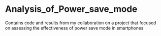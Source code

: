 # Analysis_of_Power_save_mode
Contains code and results from my collaboration on a project that focused on assessing the effectiveness of power save mode in smartphones
